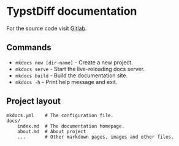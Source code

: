 # TypstDiff documentation


For the source code visit [Gitlab](https://gitlab-stud.elka.pw.edu.pl/dferfeck/zprp-typstdiff).


## Commands

* `mkdocs new [dir-name]` - Create a new project.
* `mkdocs serve` - Start the live-reloading docs server.
* `mkdocs build` - Build the documentation site.
* `mkdocs -h` - Print help message and exit.

## Project layout

    mkdocs.yml    # The configuration file.
    docs/
        index.md  # The documentation homepage.
        about.md  # About project
        ...       # Other markdown pages, images and other files.

